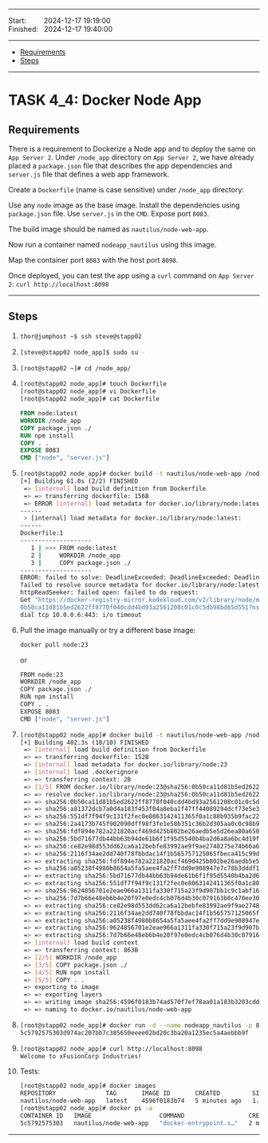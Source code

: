 
------------------------------

Start: &nbsp;&nbsp;&nbsp;&nbsp;&nbsp;&nbsp;&nbsp;&nbsp;2024-12-17 19:19:00  
Finished: &nbsp;&nbsp;2024-12-17 19:40:00

------------------------------

- [Requirements](#requirements)
- [Steps](#steps)

------------------------------

# TASK 4_4: Docker Node App

## Requirements

There is a requirement to Dockerize a Node app and to deploy the same on `App Server 2`.
Under `/node_app` directory on `App Server 2`, we have already placed a `package.json` file that 
describes the app dependencies and `server.js` file that defines a web app framework.

Create a `Dockerfile` (name is case sensitive) under `/node_app` directory:

Use any `node` image as the base image.
Install the dependencies using `package.json` file.
Use `server.js` in the `CMD`.
Expose port `8083`.

The build image should be named as `nautilus/node-web-app`.


Now run a container named `nodeapp_nautilus` using this image.

Map the container port `8083` with the host port `8098`.

Once deployed, you can test the app using a `curl` command on `App Server 2`:
`curl http://localhost:8098`

------------------------------

## Steps

1. ```bash
   thor@jumphost ~$ ssh steve@stapp02
   ```
2. ```bash
   [steve@stapp02 node_app]$ sudo su -
   ```
3. ```bash
   [root@stapp02 ~]# cd /node_app/
   ```
4. ```bash
   [root@stapp02 node_app]# touch Dockerfile  
   [root@stapp02 node_app]# vi Dockerfile   
   [root@stapp02 node_app]# cat Dockerfile
   ```
   ```dockerfile
   FROM node:latest
   WORKDIR /node_app
   COPY package.json ./
   RUN npm install
   COPY . .
   EXPOSE 8083
   CMD ["node", "server.js"]
   ```
5. ```bash
   [root@stapp02 node_app]# docker build -t nautilus/node-web-app /node_app
   [+] Building 61.0s (2/2) FINISHED                                                                           docker:default
    => [internal] load build definition from Dockerfile                                                                  0.0s
    => => transferring dockerfile: 156B                                                                                  0.0s
    => ERROR [internal] load metadata for docker.io/library/node:latest                                                 60.9s
   ------
    > [internal] load metadata for docker.io/library/node:latest:
   ------
   Dockerfile:1
   --------------------
      1 | >>> FROM node:latest
      2 |     WORKDIR /node_app
      3 |     COPY package.json ./
   --------------------
   ERROR: failed to solve: DeadlineExceeded: DeadlineExceeded: DeadlineExceeded: node:latest:  
   failed to resolve source metadata for docker.io/library/node:latest: failed to copy:  
   httpReadSeeker: failed open: failed to do request:  
   Get "https://docker-registry-mirror.kodekloud.com/v2/library/node/manifests/sha256:  
   0b50ca11d81b5ed2622ff8770f040cdd4bd93a2561208c01c0c5db98bd65d551?ns=docker.io":  
   dial tcp 10.0.0.6:443: i/o timeout
   ```
6. Pull the image manually or try a different base image:
   ```bash
   docker pull node:23
   ```
   or
   ```bash
   FROM node:23
   WORKDIR /node_app
   COPY package.json ./
   RUN npm install
   COPY . .
   EXPOSE 8083
   CMD ["node", "server.js"]
   ```
7. ```bash
   [root@stapp02 node_app]# docker build -t nautilus/node-web-app /node_app
   [+] Building 402.3s (10/10) FINISHED                                                                        docker:default
    => [internal] load build definition from Dockerfile                                                                  0.0s
    => => transferring dockerfile: 152B                                                                                  0.0s
    => [internal] load metadata for docker.io/library/node:23                                                          120.9s
    => [internal] load .dockerignore                                                                                     0.0s
    => => transferring context: 2B                                                                                       0.0s
    => [1/5] FROM docker.io/library/node:23@sha256:0b50ca11d81b5ed2622ff8770f040cdd4bd93a2561208c01c0c5db98bd65d551    176.1s
    => => resolve docker.io/library/node:23@sha256:0b50ca11d81b5ed2622ff8770f040cdd4bd93a2561208c01c0c5db98bd65d551      0.0s
    => => sha256:0b50ca11d81b5ed2622ff8770f040cdd4bd93a2561208c01c0c5db98bd65d551 6.41kB / 6.41kB                        0.0s
    => => sha256:a81372dcb7a0d4a183f453f04a8eba1f47ff44089294dcf73e5e368ec56d58d4 2.49kB / 2.49kB                        0.0s
    => => sha256:551df7f94f9c131f2fec0e8063142411365f0a1c88b935b9fac22be91af227e0 64.39MB / 64.39MB                     31.7s
    => => sha256:2a4173b745f902090dff98f3fe1e58b351c36b2d305aa0c0c98b910fdbfcad7e 6.39kB / 6.39kB                        0.0s
    => => sha256:fdf894e782a221820acf469d425b802be26aedb5e5d26ea80a650ff6a974d488 48.50MB / 48.50MB                     31.2s
    => => sha256:5bd71677db44bb63b94de61b6f1f95d5540b4ba2d6a8a6bc4d19f422b25e0c2b 23.87MB / 23.87MB                     30.7s
    => => sha256:ce82e98d553dd62ca6a12bebfe83992ae9f9ae2748275e74b66a68cc094f868b 211.31MB / 211.31MB                   64.1s
    => => sha256:2116f34ae2dd740f78fbbdac14f1b565757125065fbeca415c99d3e095443b41 3.33kB / 3.33kB                       61.3s
    => => extracting sha256:fdf894e782a221820acf469d425b802be26aedb5e5d26ea80a650ff6a974d488                             6.0s
    => => sha256:a05238f4980b8654a5fa5aee4fa2ff7dd9e908947e7c78b3dddf1b5b369716bf 56.89MB / 56.89MB                     63.0s
    => => extracting sha256:5bd71677db44bb63b94de61b6f1f95d5540b4ba2d6a8a6bc4d19f422b25e0c2b                             1.7s
    => => extracting sha256:551df7f94f9c131f2fec0e8063142411365f0a1c88b935b9fac22be91af227e0                             8.0s
    => => sha256:9624856701e2eae966a1311fa330f715a23f9d907bb1c9c1abf164680725f1d6 1.25MB / 1.25MB                       91.8s
    => => sha256:7d7b66e48eb6b4e20f97e0edc4cb076d4b30c079163b0c470ee30ca52a7887bb 446B / 446B                           93.1s
    => => extracting sha256:ce82e98d553dd62ca6a12bebfe83992ae9f9ae2748275e74b66a68cc094f868b                            20.9s
    => => extracting sha256:2116f34ae2dd740f78fbbdac14f1b565757125065fbeca415c99d3e095443b41                            16.2s
    => => extracting sha256:a05238f4980b8654a5fa5aee4fa2ff7dd9e908947e7c78b3dddf1b5b369716bf                             7.6s
    => => extracting sha256:9624856701e2eae966a1311fa330f715a23f9d907bb1c9c1abf164680725f1d6                            21.6s
    => => extracting sha256:7d7b66e48eb6b4e20f97e0edc4cb076d4b30c079163b0c470ee30ca52a7887bb                            21.9s
    => [internal] load build context                                                                                     0.0s
    => => transferring context: 863B                                                                                     0.0s
    => [2/5] WORKDIR /node_app                                                                                          26.9s
    => [3/5] COPY package.json ./                                                                                       21.6s
    => [4/5] RUN npm install                                                                                            24.7s
    => [5/5] COPY . .                                                                                                   21.9s 
    => exporting to image                                                                                               10.0s 
    => => exporting layers                                                                                               9.9s 
    => => writing image sha256:4596f0183b74ad570f7ef78aa01a183b3203cdddb815296f5e5d2f58b4388fc6                          0.0s 
    => => naming to docker.io/nautilus/node-web-app 
   ```
8. ```bash
   [root@stapp02 node_app]# docker run -d --name nodeapp_nautilus -p 8098:8083 nautilus/node-web-app
   5c5792575303d974ac207bb7c385650eeee02bd20c3ba20a1235ec5a4aebbb9f
   ```
9. ```bash
   [root@stapp02 node_app]# curl http://localhost:8098
   Welcome to xFusionCorp Industries!
   ```
10. Tests:
    ```bash
    [root@stapp02 node_app]# docker images
    REPOSITORY              TAG       IMAGE ID       CREATED         SIZE
    nautilus/node-web-app   latest    4596f0183b74   5 minutes ago   1.13GB
    [root@stapp02 node_app]# docker ps -a
    CONTAINER ID   IMAGE                   COMMAND                  CREATED         STATUS              PORTS                    NAMES
    5c5792575303   nautilus/node-web-app   "docker-entrypoint.s…"   2 minutes ago   Up About a minute   0.0.0.0:8098->8083/tcp   nodeapp_nautilus
    ```
[//]: # ( You have successfully completed the challenge.Results have been saved. Ref ID:6481fbd05aecb08e6658f91e )
------------------------------



